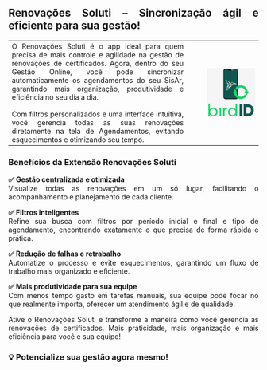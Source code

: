 <div style="text-align: justify">

## Renovações Soluti – Sincronização ágil e eficiente para sua gestão!

| | | |
|-|-|-|
|O Renovações Soluti é o app ideal para quem precisa de mais controle e agilidade na gestão de renovações de certificados. Agora, dentro do seu Gestão Online, você pode sincronizar automaticamente os agendamentos do seu SisAr, garantindo mais organização, produtividade e eficiência no seu dia a dia.<br><br>Com filtros personalizados e uma interface intuitiva, você gerencia todas as suas renovações diretamente na tela de Agendamentos, evitando esquecimentos e otimizando seu tempo. | <p style="color: white;"> ___ </p> |<img src="https://github.com/Gestao-Online/public-docs/blob/e6e1a3790b798879354d9175e908da471bd1355e/erp-v2/marketplace/extensions/br.com.gestao-online.renovacoes-soluti/assets/extensao_renovacoes_soluti_01.png?raw=true" alt="0" width="800">|

### Benefícios da Extensão Renovações Soluti

**✅ Gestão centralizada e otimizada**<br>Visualize todas as renovações em um só lugar, facilitando o acompanhamento e planejamento de cada cliente.

**✅ Filtros inteligentes**<br>Refine sua busca com filtros por período inicial e final e tipo de agendamento, encontrando exatamente o que precisa de forma rápida e prática.

**✅ Redução de falhas e retrabalho**<br>Automatize o processo e evite esquecimentos, garantindo um fluxo de trabalho mais organizado e eficiente.

**✅ Mais produtividade para sua equipe**<br>Com menos tempo gasto em tarefas manuais, sua equipe pode focar no que realmente importa, oferecer um atendimento ágil e de qualidade.

Ative o Renovações Soluti e transforme a maneira como você gerencia as renovações de certificados. Mais praticidade, mais organização e mais eficiência para você e sua equipe!

### 💡 Potencialize sua gestão agora mesmo!

</div>